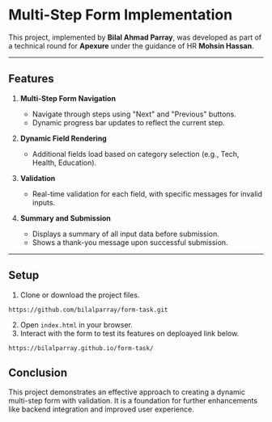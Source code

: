# Multi-Step Form Implementation

This project, implemented by **Bilal Ahmad Parray**, was developed as part of a technical round for **Apexure** under the guidance of HR **Mohsin Hassan**.

---

## Features

1. **Multi-Step Form Navigation**

   - Navigate through steps using "Next" and "Previous" buttons.
   - Dynamic progress bar updates to reflect the current step.

2. **Dynamic Field Rendering**

   - Additional fields load based on category selection (e.g., Tech, Health, Education).

3. **Validation**

   - Real-time validation for each field, with specific messages for invalid inputs.

4. **Summary and Submission**
   - Displays a summary of all input data before submission.
   - Shows a thank-you message upon successful submission.

---

## Setup

1. Clone or download the project files.

```
https://github.com/bilalparray/form-task.git
```

2. Open `index.html` in your browser.
3. Interact with the form to test its features on deploayed link below.

```
https://bilalparray.github.io/form-task/
```

## Conclusion

This project demonstrates an effective approach to creating a dynamic multi-step form with validation. It is a foundation for further enhancements like backend integration and improved user experience.

